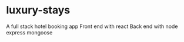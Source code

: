 # luxury-stays
A full stack hotel booking app
Front end with react
Back end with node express mongoose
